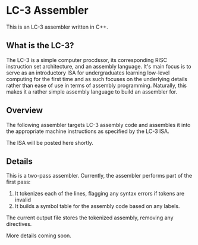 # LC-3 Assembler
This is an LC-3 assembler written in C++.

## What is the LC-3?
The LC-3 is a simple computer procdssor, its corresponding RISC instruction set architecture, and an
assembly language. It's main focus is  to serve as an introductory ISA for undergraduates learning 
low-level computing for the first time and as such focuses on the underlying details rather 
than ease of use in terms of assembly programming. Naturally, this makes it a rather simple assembly 
language to build an assembler for.

## Overview
The following assembler targets LC-3 assembly code and assembles it into the appropriate machine instructions as 
specified by the LC-3 ISA. 

The ISA will be posted here shortly.

## Details 
This is a two-pass assembler. Currently, the assembler performs part of the first pass:
1. It tokenizes each of the lines, flagging any syntax errors if tokens are invalid
2. It builds a symbol table for the assembly code based on any labels. 

The current output file stores the tokenized assembly, removing any directives.

More details coming soon.